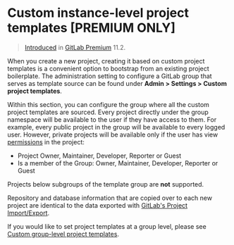 # Custom instance-level project templates **[PREMIUM ONLY]**

> [Introduced](https://gitlab.com/gitlab-org/gitlab-ee/issues/6860) in [GitLab Premium](https://about.gitlab.com/pricing) 11.2.

When you create a new project, creating it based on custom project templates is
a convenient option to bootstrap from an existing project boilerplate.
The administration setting to configure a GitLab group that serves as template
source can be found under **Admin > Settings > Custom project templates**.

Within this section, you can configure the group where all the custom project
templates are sourced. Every project directly under the group namespace will be
available to the user if they have access to them. For example, every public
project in the group will be available to every logged user. However,
private projects will be available only if the user has view [permissions](../permissions.md)
in the project:

- Project Owner, Maintainer, Developer, Reporter or Guest
- Is a member of the Group: Owner, Maintainer, Developer, Reporter or Guest

Projects below subgroups of the template group are **not** supported.

Repository and database information that are copied over to each new project are
identical to the data exported with [GitLab's Project Import/Export](../project/settings/import_export.md).

If you would like to set project templates at a group level, please see [Custom group-level project templates](../group/custom_project_templates.md).

